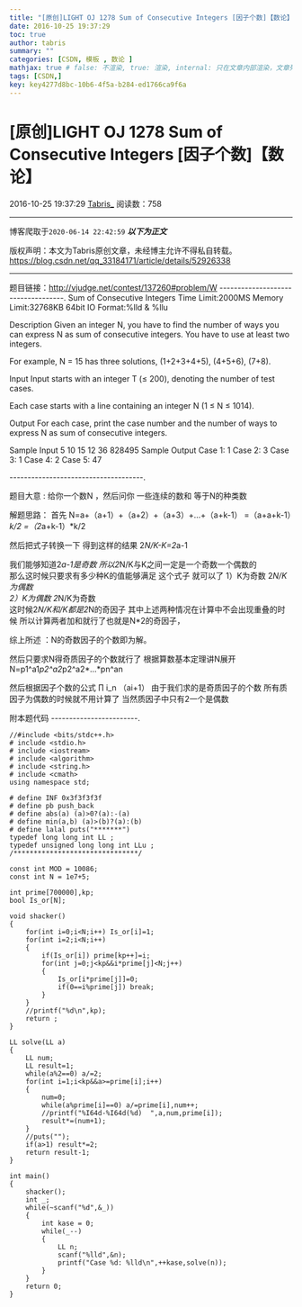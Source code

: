 ```yaml
---
title: "[原创]LIGHT OJ 1278 Sum of Consecutive Integers [因子个数]【数论】"
date: 2016-10-25 19:37:29
toc: true
author: tabris
summary: ""
categories: [CSDN, 模板 , 数论 ]
mathjax: true # false: 不渲染, true: 渲染, internal: 只在文章内部渲染，文章列表中不渲染
tags: [CSDN,]
key: key4277d8bc-10b6-4f5a-b284-ed1766ca9f6a
---
```


# [原创]LIGHT OJ 1278 Sum of Consecutive Integers [因子个数]【数论】

2016-10-25 19:37:29  [Tabris_](https://me.csdn.net/qq_33184171) 阅读数：758

---

博客爬取于`2020-06-14 22:42:59`
***以下为正文***

版权声明：本文为Tabris原创文章，未经博主允许不得私自转载。
https://blog.csdn.net/qq_33184171/article/details/52926338

<!-- more -->

---

题目链接：http://vjudge.net/contest/137260#problem/W
-----------------------------------.
Sum of Consecutive Integers
Time Limit:2000MS     Memory Limit:32768KB     64bit IO Format:%lld & %llu

Description
Given an integer N, you have to find the number of ways you can express N as sum of consecutive integers. You have to use at least two integers.

For example, N = 15 has three solutions, (1+2+3+4+5), (4+5+6), (7+8).

Input
Input starts with an integer T (≤ 200), denoting the number of test cases.

Each case starts with a line containing an integer N (1 ≤ N ≤ 1014).

Output
For each case, print the case number and the number of ways to express N as sum of consecutive integers.

Sample Input
5
10
15
12
36
828495
Sample Output
Case 1: 1
Case 2: 3
Case 3: 1
Case 4: 2
Case 5: 47

-------------------------------------.

题目大意 :
给你一个数N ，然后问你  一些连续的数和 等于N的种类数


解题思路：
首先
N=a+（a+1）+（a+2）+（a+3）+...+（a+k-1）
=（a+a+k-1）*k/2 =（2*a+k-1）*k/2 

然后把式子转换一下
得到这样的结果 
2*N/K-K=2*a-1

我们能够知道2*a-1是奇数 所以2*N/K与K之间一定是一个奇数一个偶数的  
那么这时候只要求有多少种K的值能够满足 这个式子 就可以了 
1）K为奇数    2*N/K为偶数  
2）K为偶数    2*N/K为奇数  
这时候2*N/K和/K都是2*N的奇因子  其中上述两种情况在计算中不会出现重叠的时候 所以计算两者加和就行了也就是N*2的奇因子，   

综上所述 ：N的奇数因子的个数即为解。  


然后只要求N得奇质因子的个数就行了
根据算数基本定理讲N展开
N=p1^a1*p2^a2*p2^a2*...*pn^an

然后根据因子个数的公式 ∏ i_n （ai+1）
由于我们求的是奇质因子的个数 所有质因子为偶数的时候就不用计算了  当然质因子中只有2一个是偶数

附本题代码
------------------------.
```
//#include <bits/stdc++.h>
# include <stdio.h>
# include <iostream>
# include <algorithm>
# include <string.h>
# include <cmath>
using namespace std;

# define INF 0x3f3f3f3f
# define pb push_back
# define abs(a) (a)>0?(a):-(a)
# define min(a,b) (a)>(b)?(a):(b)
# define lalal puts("*******")
typedef long long int LL ;
typedef unsigned long long int LLu ;
/*******************************/

const int MOD = 10086;
const int N = 1e7+5;

int prime[700000],kp;
bool Is_or[N];

void shacker()
{
    for(int i=0;i<N;i++) Is_or[i]=1;
    for(int i=2;i<N;i++)
    {
        if(Is_or[i]) prime[kp++]=i;
        for(int j=0;j<kp&&i*prime[j]<N;j++)
        {
            Is_or[i*prime[j]]=0;
            if(0==i%prime[j]) break;
        }
    }
    //printf("%d\n",kp);
    return ;
}

LL solve(LL a)
{
    LL num;
    LL result=1;
    while(a%2==0) a/=2;
    for(int i=1;i<kp&&a>=prime[i];i++)
    {
        num=0;
        while(a%prime[i]==0) a/=prime[i],num++;
        //printf("%I64d-%I64d(%d)  ",a,num,prime[i]);
        result*=(num+1);
    }
    //puts("");
    if(a>1) result*=2;
    return result-1;
}

int main()
{
    shacker();
    int _;
    while(~scanf("%d",&_))
    {
        int kase = 0;
        while(_--)
        {
            LL n;
            scanf("%lld",&n);
            printf("Case %d: %lld\n",++kase,solve(n));
        }
    }
    return 0;
}
```